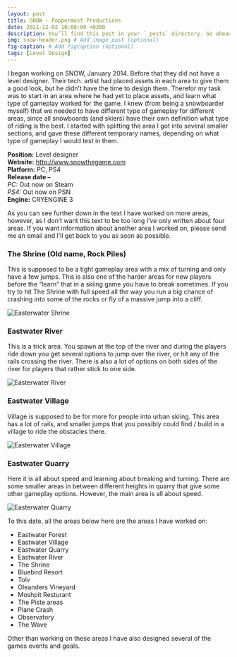 ```yaml
---
layout: post
title: SNOW - Poppermost Productions
date: 2021-12-02 10:00:00 +0300
description: You’ll find this post in your `_posts` directory. Go ahead and edit it and re-build the site to see your changes. # Add post description (optional)
img: snow-header.png # Add image post (optional)
fig-caption: # Add figcaption (optional)
tags: [Level Design]
---
```

I began working on SNOW, January 2014. Before that they did not have a level designer. Their tech. artist had placed assets in each area to give them a good look, but he didn’t have the time to design them. Therefor my task was to start in an area where he had yet to place assets, and learn what type of gameplay worked for the game. I knew (from being a snowboarder myself) that we needed to have different type of gameplay for different areas, since all snowboards (and skiers) have their own definition what type of riding is the best. I started with splitting the area I got into several smaller sections, and gave these different temporary names, depending on what type of gameplay I would test in them.

**Position:** Level designer  
**Website:** http://www.snowthegame.com  
**Platform:** PC, PS4  
**Release date –**  
_PC:_ Out now on Steam  
_PS4:_ Out now on PSN  
**Engine:** CRYENGINE 3

As you can see further down in the text I have worked on more areas, however, as I don’t want this text to be too long I’ve only written about four areas. If you want information about another area I worked on, please send me an email and I’ll get back to you as soon as possible.

### The Shrine (Old name, Rock Piles) 
This is supposed to be a tight gameplay area with a mix of turning and only have a few jumps. This is also one of the harder areas for new players before the “learn” that in a skiing game you have to break sometimes. If you try to hit The Shrine with full speed all the way you run a big chance of crashing into some of the rocks or fly of a massive jump into a cliff.

![Easterwater Shrine]({{site.baseurl}}/assets/img/the-shrine.jpg)

### Eastwater River 
This is a trick area. You spawn at the top of the river and during the players ride down you get several options to jump over the river, or hit any of the rails crossing the river. There is also a lot of options on both sides of the river for players that rather stick to one side.

![Easterwater River]({{site.baseurl}}/assets/img/eastwater-river.jpg)

### Eastwater Village 
Village is supposed to be for more for people into urban skiing. This area has a lot of rails, and smaller jumps that you possibly could find / build in a village to ride the obstacles there.

![Easterwater Village]({{site.baseurl}}/assets/img/eastwater-village.jpg)

### Eastwater Quarry
Here it is all about speed and learning about breaking and turning. There are some smaller areas in between different heights in quarry that give some other gameplay options. However, the main area is all about speed.

![Easterwater Quarry]({{site.baseurl}}/assets/img/eastwater-quarry.jpg)

To this date, all the areas below here are the areas I have worked on:

- Eastwater Forest
- Eastwater Village
- Eastwater Quarry
- Eastwater River
- The Shrine
- Bluebird Resort
- Tolv
- Oleanders Vineyard
- Moshpit Resturant
- The Piste areas
- Plane Crash
- Observatory
- The Wave

Other than working on these areas I have also designed several of the games events and goals.

